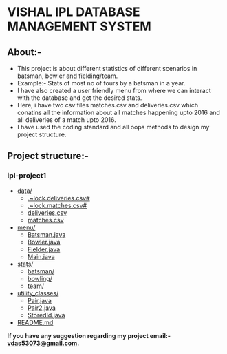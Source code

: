 # VISHAL IPL DATABASE MANAGEMENT SYSTEM

## About:-
 
- This project is about different statistics of different scenarios in batsman, bowler and fielding/team. <br>
- Example:- Stats of most no of fours by a batsman in a year. <br>
- I have also created a user friendly menu from where we can interact with the database and get the desired stats. <br>
- Here, i have two csv files matches.csv and deliveries.csv which conatins all the information about all matches happening upto 2016 and all deliveries of a 
   match upto 2016. <br>
- I have used the coding standard and all oops methods to design my project structure. <br>

 ## Project structure:-

 
 ### ipl-project1

* [data/](./ipl-project1/data)
  * [.~lock.deliveries.csv#](./ipl-project1/data/.~lock.deliveries.csv#)
  * [.~lock.matches.csv#](./ipl-project1/data/.~lock.matches.csv#)
  * [deliveries.csv](./ipl-project1/data/deliveries.csv)
  * [matches.csv](./ipl-project1/data/matches.csv)
* [menu/](./ipl-project1/menu)
  * [Batsman.java](./ipl-project1/menu/Batsman.java)
  * [Bowler.java](./ipl-project1/menu/Bowler.java)
  * [Fielder.java](./ipl-project1/menu/Fielder.java)
  * [Main.java](./ipl-project1/menu/Main.java)
* [stats/](./ipl-project1/stats)
  * [batsman/](./ipl-project1/stats/batsman)
  * [bowling/](./ipl-project1/stats/bowling)
  * [team/](./ipl-project1/stats/team)
* [utility_classes/](./ipl-project1/utility_classes)
  * [Pair.java](./ipl-project1/utility_classes/Pair.java)
  * [Pair2.java](./ipl-project1/utility_classes/Pair2.java)
  * [StoredId.java](./ipl-project1/utility_classes/StoredId.java)
* [README.md](./ipl-project1/README.md)

**If you have any suggestion regarding my project email:- vdas53073@gmail.com.**